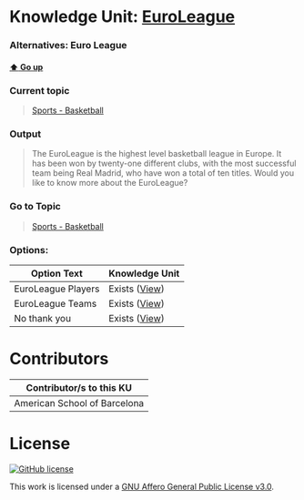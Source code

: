 # Knowledge Unit: [EuroLeague](../../knowledge_units/sports-basketball/euroleague.md)
### Alternatives:   Euro League 
#### [:arrow_up: Go up](../../topics/sports-basketball.md)
### Current topic
> [Sports - Basketball](../../topics/sports-basketball.md)
### Output
> The EuroLeague is the highest level basketball league in Europe. It has been won by twenty-one different clubs, with the most successful team being Real Madrid, who have won a total of ten titles. Would you like to know more about the EuroLeague?
### Go to Topic
> [Sports - Basketball](../../topics/sports-basketball.md)

### Options: 

| Option Text | Knowledge Unit |
| - | - |  
| EuroLeague Players  |  Exists ([View](../../knowledge_units/sports-basketball/euroleague-players.md))  |  
| EuroLeague Teams  |  Exists ([View](../../knowledge_units/sports-basketball/euroleague-teams.md))  |  
| No thank you  |  Exists ([View](../../knowledge_units/sports-basketball/no-thank-you.md))  | 

# Contributors

| Contributor/s to this KU |
| - | 
| American School of Barcelona |

# License
[![GitHub license](https://img.shields.io/github/license/inbrainz/cerebro)](https://github.com/inbrainz/cerebro/blob/master/LICENSE)

This work is licensed under a [GNU Affero General Public License v3.0](https://www.gnu.org/licenses/agpl-3.0.txt).